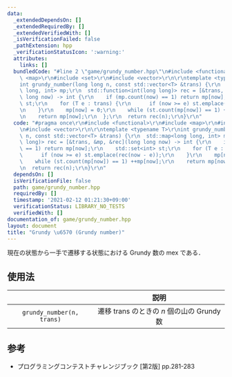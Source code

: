 ```yaml
---
data:
  _extendedDependsOn: []
  _extendedRequiredBy: []
  _extendedVerifiedWith: []
  _isVerificationFailed: false
  _pathExtension: hpp
  _verificationStatusIcon: ':warning:'
  attributes:
    links: []
  bundledCode: "#line 2 \"game/grundy_number.hpp\"\n#include <functional>\r\n#include\
    \ <map>\r\n#include <set>\r\n#include <vector>\r\n\r\ntemplate <typename T>\r\n\
    int grundy_number(long long n, const std::vector<T> &trans) {\r\n  std::map<long\
    \ long, int> mp;\r\n  std::function<int(long long)> rec = [&trans, &mp, &rec](long\
    \ long now) -> int {\r\n    if (mp.count(now) == 1) return mp[now];\r\n    std::set<int>\
    \ st;\r\n    for (T e : trans) {\r\n      if (now >= e) st.emplace(rec(now - e));\r\
    \n    }\r\n    mp[now] = 0;\r\n    while (st.count(mp[now]) == 1) ++mp[now];\r\
    \n    return mp[now];\r\n  };\r\n  return rec(n);\r\n}\r\n"
  code: "#pragma once\r\n#include <functional>\r\n#include <map>\r\n#include <set>\r\
    \n#include <vector>\r\n\r\ntemplate <typename T>\r\nint grundy_number(long long\
    \ n, const std::vector<T> &trans) {\r\n  std::map<long long, int> mp;\r\n  std::function<int(long\
    \ long)> rec = [&trans, &mp, &rec](long long now) -> int {\r\n    if (mp.count(now)\
    \ == 1) return mp[now];\r\n    std::set<int> st;\r\n    for (T e : trans) {\r\n\
    \      if (now >= e) st.emplace(rec(now - e));\r\n    }\r\n    mp[now] = 0;\r\n\
    \    while (st.count(mp[now]) == 1) ++mp[now];\r\n    return mp[now];\r\n  };\r\
    \n  return rec(n);\r\n}\r\n"
  dependsOn: []
  isVerificationFile: false
  path: game/grundy_number.hpp
  requiredBy: []
  timestamp: '2021-02-12 01:21:30+09:00'
  verificationStatus: LIBRARY_NO_TESTS
  verifiedWith: []
documentation_of: game/grundy_number.hpp
layout: document
title: "Grundy \u6570 (Grundy number)"
---
```


現在の状態から一手で遷移する状態における Grundy 数の mex である．


## 使用法

||説明|
|:--:|:--:|
|`grundy_number(n, trans)`|遷移 $\mathrm{trans}$ のときの $n$ 個の山の Grundy 数|


## 参考

- プログラミングコンテストチャレンジブック \[第2版\] pp.281-283
